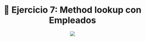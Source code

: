 <h1 align="center"> 📝 Ejercicio 7: Method lookup con Empleados</h1>

<div align="center">
  <img src="https://media.giphy.com/media/5ZTycLGtyk2fsIwD1R/giphy.gif"/>
 </div>